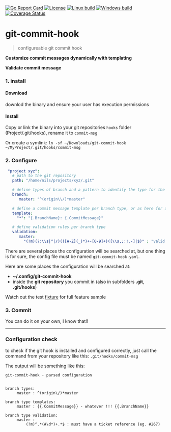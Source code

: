 [![Go Report Card](https://goreportcard.com/badge/github.com/Oppodelldog/git-commit-hook)](https://goreportcard.com/report/github.com/Oppodelldog/git-commit-hook) [![License](https://img.shields.io/badge/License-MIT-blue.svg)](https://raw.githubusercontent.com/Oppodelldog/git-commit-hook/master/LICENSE) [![Linux build](http://nulldog.de:12080/api/badges/Oppodelldog/git-commit-hook/status.svg)](http://nulldog.de:12080/Oppodelldog/git-commit-hook) [![Windows build](https://ci.appveyor.com/api/projects/status/qpe2889fbk1bw7lf/branch/master?svg=true)](https://ci.appveyor.com/project/Oppodelldog/git-commit-hook/branch/master) [![Coverage Status](https://coveralls.io/repos/github/Oppodelldog/git-commit-hook/badge.svg?branch=master)](https://coveralls.io/github/Oppodelldog/git-commit-hook?branch=master)

# git-commit-hook
> configureable git commit hook


**Customize commit messages dynamically with templating**

**Validate commit message**

### 1. install
#### Download
downlod the binary and ensure your user has execution permissions
#### Install
Copy or link the binary into your git repositories ```hooks``` folder
(Project/.git/hooks), rename it to ```commit-msg```

Or create a symlink:
```ln -sf ~/Downloads/git-commit-hook ~/MyProject/.git/hooks/commit-msg```

### 2. Configure
```yaml
 "project xyz":
   # path to the git repository
   path: "/home/nils/projects/xyz/.git"

   # define types of branch and a pattern to identify the type for the current branch you are working on
   branch:
      master: "^(origin\\/)*master"

   # define a commit message template per branch type, or as here for all (*) branch types
   template:
     "*": "{.BranchName}: {.CommitMessage}"

   # define validation rules per branch type
   validation:
      master:
        "(?m)(?:\\s|^|/)(([A-Z](_)*)+-[0-9]+)([\\s,;:!.-]|$)" : "valid ticket ID"
 ```
 There are several places the configuration will be searched at, but one thing is for sure, the config file
 must be named ```git-commit-hook.yaml```.

 Here are some places the configuration will be searched at:
 * **~/.config/git-commit-hook**
 * inside the **git repository** you commit in (also in subfolders **.git**, **.git/hooks**)

Watch out the test [fixture](config/test-data.yaml) for full feature sample

### 3. Commit
You can do it on your own, I know that!!

---

### Configuration check
to check if the git hook is installed and configured correctly, just call the command from
your repository like this:
```.git/hooks/commit-msg```

The output will be something like this:

    git-commit-hook - parsed configuration


    branch types:
         master : ^(origin\/)*master

    branch type templates:
         master : {{.CommitMessage}} - whatever !!! {{.BranchName}}

    branch type validation:
         master :
             (?m)^.*(#\d*)+.*$ : must have a ticket reference (eg. #267)
